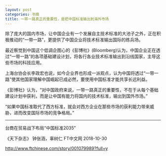 ```yaml
---
layout: post
categories: 书摘
title: 一带一路真正的重要性，是把中国标准输出到海外市场
---
```


除了庞大的国内市场，让中国企业有一个发展自主技术标准的大池子之外，正在积极推动的“一带一路”，更提供了中国企业将技术标准输出国际的练兵场。

最近察觉到中国这个低调企图心的《彭博社》(Bloomberg)认为，中国企业正在透过“一带一路”的各项基础建设计划，将各行各业技术标准输出到沿线国家，主导这些市场的科技应用。

上海台协会长李政宏也说，如今企业界也形成一派观点，认为中国将透过“一带一路”使其他国家理解中国崛起已成必然，要使用中国标准才能共享长远利益。

《彭博社》认为，“对中国政府来说，一带一路真正的重要性，不在于从每个基础建设计划中获利，而是让中国有能力将国内的技术标准，输出到国外市场。”

“如果中国标准取代了西方标准，就会对西方企业在那些市场的获利能力带来威胁，进而改变国际市场的竞争格局。”

---

台商在贸易战下布局“中国标准2035”

《天下杂志》 钟张涵，辜树仁 FT中文网 2018-10-30

http://www.ftchinese.com/story/001079989?full=y